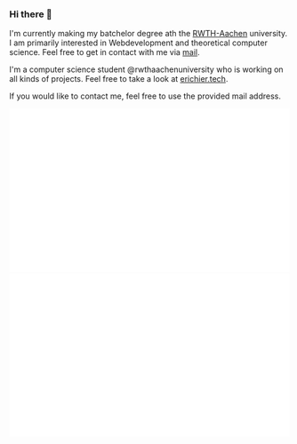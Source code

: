 ### Hi there 👋

I'm currently making my batchelor degree ath the [RWTH-Aachen](https://www.rwth-aachen.de/) university. I am primarily interested in Webdevelopment and theoretical computer science. Feel free to get in contact with me via [mail](mailto:contact@ondolin.de).

I'm a computer science student @rwthaachenuniversity who is working on all kinds of projects. Feel free to take a look at [erichier.tech](https://erichier.tech).

If you would like to contact me, feel free to use the provided mail address.

<p>
  <img src="https://raw.githubusercontent.com/Ondolin/github-stats/master/generated/overview.svg" />
  <img src="https://raw.githubusercontent.com/Ondolin/github-stats/master/generated/languages.svg" />
</p>

<!--
**Ondolin/ondolin** is a ✨ _special_ ✨ repository because its `README.md` (this file) appears on your GitHub profile.

Here are some ideas to get you started:

- 🔭 I’m currently working on ...
- 🌱 I’m currently learning ...
- 👯 I’m looking to collaborate on ...
- 🤔 I’m looking for help with ...
- 💬 Ask me about ...
- 📫 How to reach me: ...
- 😄 Pronouns: ...
- ⚡ Fun fact: ...
-->
